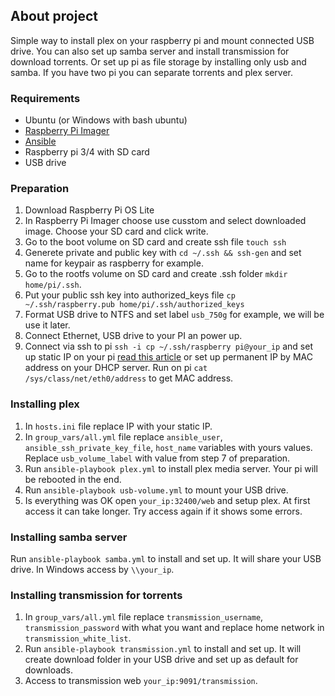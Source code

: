 ## About project

Simple way to install plex on your raspberry pi and mount connected USB drive. You can also set up samba server and install transmission for download torrents.
Or set up pi as file storage by installing only usb and samba. If you have two pi you can separate torrents and plex server.

### Requirements

- Ubuntu (or Windows with bash ubuntu)
- [Raspberry Pi Imager](https://www.raspberrypi.org/software/)
- [Ansible](https://docs.ansible.com/ansible/latest/installation_guide/intro_installation.html)
- Raspberry pi 3/4 with SD card
- USB drive

### Preparation

1. Download Raspberry Pi OS Lite
2. In Raspberry Pi Imager choose use cusstom and select downloaded image. Choose your SD card and click write.
3. Go to the boot volume on SD card and create ssh file `touch ssh`
4. Generete private and public key with `cd ~/.ssh && ssh-gen` and set name for keypair as raspberry for example.
5. Go to the rootfs volume on SD card and create .ssh folder `mkdir home/pi/.ssh`.
6. Put your public ssh key into authorized_keys file `cp ~/.ssh/raspberry.pub home/pi/.ssh/authorized_keys`
7. Format USB drive to NTFS and set label `usb_750g` for example, we will be use it later.
8. Connect Ethernet, USB drive to your PI an power up.
9. Connect via ssh to pi `ssh -i cp ~/.ssh/raspberry pi@your_ip` and set up static IP on your pi [read this article](https://www.raspberrypi.org/documentation/configuration/tcpip/) or set up permanent IP by MAC address on your DHCP server. Run on pi `cat /sys/class/net/eth0/address` to get MAC address.

### Installing plex

1. In `hosts.ini` file replace IP with your static IP.
2. In `group_vars/all.yml` file replace `ansible_user`, `ansible_ssh_private_key_file`, `host_name` variables with yours values. Replace `usb_volume_label` with value from step 7 of preparation.
3. Run `ansible-playbook plex.yml` to install plex media server. Your pi will be rebooted in the end.
4. Run `ansible-playbook usb-volume.yml` to mount your USB drive.
5. Is everything was OK open `your_ip:32400/web` and setup plex. At first access it can take longer. Try access again if it shows some errors.

### Installing samba server

Run `ansible-playbook samba.yml` to install and set up. It will share your USB drive. In Windows access by `\\your_ip`.

### Installing transmission for torrents

1. In `group_vars/all.yml` file replace `transmission_username`, `transmission_password` with what you want and replace home network in `transmission_white_list`.
2. Run `ansible-playbook transmission.yml` to install and set up. It will create download folder in your USB drive and set up as default for downloads.
3. Access to transmission web `your_ip:9091/transmission`.

